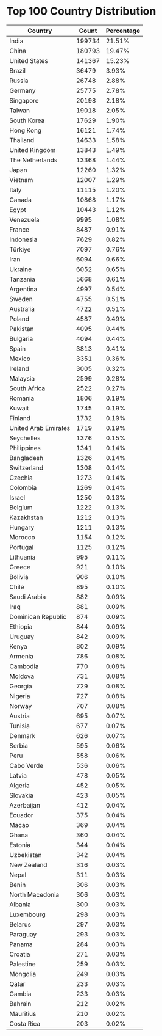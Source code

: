 # Top 100 Country Distribution
| Country | Count | Percentage |
|----|----|----|
| India | 199734 | 21.51% |
| China | 180793 | 19.47% |
| United States | 141367 | 15.23% |
| Brazil | 36479 | 3.93% |
| Russia | 26748 | 2.88% |
| Germany | 25775 | 2.78% |
| Singapore | 20198 | 2.18% |
| Taiwan | 19018 | 2.05% |
| South Korea | 17629 | 1.90% |
| Hong Kong | 16121 | 1.74% |
| Thailand | 14633 | 1.58% |
| United Kingdom | 13843 | 1.49% |
| The Netherlands | 13368 | 1.44% |
| Japan | 12260 | 1.32% |
| Vietnam | 12007 | 1.29% |
| Italy | 11115 | 1.20% |
| Canada | 10868 | 1.17% |
| Egypt | 10443 | 1.12% |
| Venezuela | 9995 | 1.08% |
| France | 8487 | 0.91% |
| Indonesia | 7629 | 0.82% |
| Türkiye | 7097 | 0.76% |
| Iran | 6094 | 0.66% |
| Ukraine | 6052 | 0.65% |
| Tanzania | 5668 | 0.61% |
| Argentina | 4997 | 0.54% |
| Sweden | 4755 | 0.51% |
| Australia | 4722 | 0.51% |
| Poland | 4587 | 0.49% |
| Pakistan | 4095 | 0.44% |
| Bulgaria | 4094 | 0.44% |
| Spain | 3813 | 0.41% |
| Mexico | 3351 | 0.36% |
| Ireland | 3005 | 0.32% |
| Malaysia | 2599 | 0.28% |
| South Africa | 2522 | 0.27% |
| Romania | 1806 | 0.19% |
| Kuwait | 1745 | 0.19% |
| Finland | 1732 | 0.19% |
| United Arab Emirates | 1719 | 0.19% |
| Seychelles | 1376 | 0.15% |
| Philippines | 1341 | 0.14% |
| Bangladesh | 1326 | 0.14% |
| Switzerland | 1308 | 0.14% |
| Czechia | 1273 | 0.14% |
| Colombia | 1269 | 0.14% |
| Israel | 1250 | 0.13% |
| Belgium | 1222 | 0.13% |
| Kazakhstan | 1212 | 0.13% |
| Hungary | 1211 | 0.13% |
| Morocco | 1154 | 0.12% |
| Portugal | 1125 | 0.12% |
| Lithuania | 995 | 0.11% |
| Greece | 921 | 0.10% |
| Bolivia | 906 | 0.10% |
| Chile | 895 | 0.10% |
| Saudi Arabia | 882 | 0.09% |
| Iraq | 881 | 0.09% |
| Dominican Republic | 874 | 0.09% |
| Ethiopia | 844 | 0.09% |
| Uruguay | 842 | 0.09% |
| Kenya | 802 | 0.09% |
| Armenia | 786 | 0.08% |
| Cambodia | 770 | 0.08% |
| Moldova | 731 | 0.08% |
| Georgia | 729 | 0.08% |
| Nigeria | 727 | 0.08% |
| Norway | 707 | 0.08% |
| Austria | 695 | 0.07% |
| Tunisia | 677 | 0.07% |
| Denmark | 626 | 0.07% |
| Serbia | 595 | 0.06% |
| Peru | 558 | 0.06% |
| Cabo Verde | 536 | 0.06% |
| Latvia | 478 | 0.05% |
| Algeria | 452 | 0.05% |
| Slovakia | 423 | 0.05% |
| Azerbaijan | 412 | 0.04% |
| Ecuador | 375 | 0.04% |
| Macao | 369 | 0.04% |
| Ghana | 360 | 0.04% |
| Estonia | 344 | 0.04% |
| Uzbekistan | 342 | 0.04% |
| New Zealand | 316 | 0.03% |
| Nepal | 311 | 0.03% |
| Benin | 306 | 0.03% |
| North Macedonia | 306 | 0.03% |
| Albania | 300 | 0.03% |
| Luxembourg | 298 | 0.03% |
| Belarus | 297 | 0.03% |
| Paraguay | 293 | 0.03% |
| Panama | 284 | 0.03% |
| Croatia | 271 | 0.03% |
| Palestine | 259 | 0.03% |
| Mongolia | 249 | 0.03% |
| Qatar | 233 | 0.03% |
| Gambia | 233 | 0.03% |
| Bahrain | 212 | 0.02% |
| Mauritius | 210 | 0.02% |
| Costa Rica | 203 | 0.02% |
